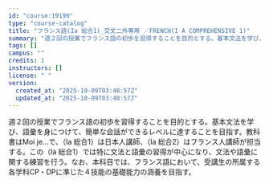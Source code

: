 ```yaml
---
id: "course:19199"
type: "course-catalog"
title: "フランス語(Ia 総合1)_交文二外専用 ／FRENCH(I A COMPREHENSIVE 1)"
summary: "週２回の授業でフランス語の初歩を習得することを目的とする。基本文法を学び、語彙を身につけて、簡単な会話ができるレベルに達することを目指す。教科書はMoi je...で、（Ⅰa 総合1）は日本人講師、（Ⅰa 総合2）はフランス人講師が担当する…"
tags: []
campus: ""
credits: 1
instructors: []
license: " "
version:
  created_at: "2025-10-09T03:48:57Z"
  updated_at: "2025-10-09T03:48:57Z"
---
```


週２回の授業でフランス語の初歩を習得することを目的とする。基本文法を学び、語彙を身につけて、簡単な会話ができるレベルに達することを目指す。教科書はMoi je...で、（Ⅰa 総合1）は日本人講師、（Ⅰa 総合2）はフランス人講師が担当する。この（Ⅰa 総合1）では特に文法と語彙の習得が中心になり、文法や語彙に関する練習を行う。なお、本科目では、フランス語において、受講生の所属する各学科CP・DPに準じた４技能の基礎能力の涵養を目指す。
